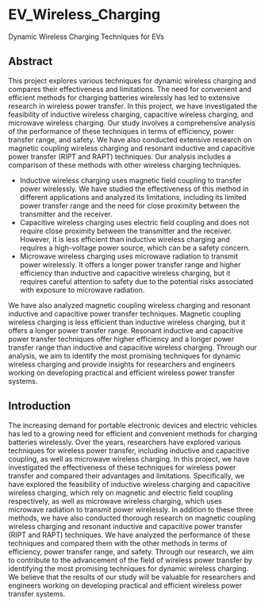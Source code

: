 # EV_Wireless_Charging
Dynamic Wireless Charging Techniques for EVs

## Abstract

This project explores various techniques for dynamic wireless charging and compares their effectiveness and limitations. The need for convenient and efficient methods for charging batteries wirelessly has led to extensive research in wireless power transfer. In this project, we have investigated the feasibility of inductive wireless charging, capacitive wireless charging, and microwave wireless charging. Our study involves a comprehensive analysis of the performance of these techniques in terms of efficiency, power transfer range, and safety. We have also conducted extensive research on magnetic coupling wireless charging and resonant inductive and capacitive power transfer (RIPT and RAPT) techniques. Our analysis includes a comparison of these methods with other wireless charging techniques.

- Inductive wireless charging uses magnetic field coupling to transfer power wirelessly. We have studied the effectiveness of this method in different applications and analyzed its limitations, including its limited power transfer range and the need for close proximity between the transmitter and the receiver.
- Capacitive wireless charging uses electric field coupling and does not require close proximity between the transmitter and the receiver. However, it is less efficient than inductive wireless charging and requires a high-voltage power source, which can be a safety concern.
- Microwave wireless charging uses microwave radiation to transmit power wirelessly. It offers a longer power transfer range and higher efficiency than inductive and capacitive wireless charging, but it requires careful attention to safety due to the potential risks associated with exposure to microwave radiation.

We have also analyzed magnetic coupling wireless charging and resonant inductive and capacitive power transfer techniques. Magnetic coupling wireless charging is less efficient than inductive wireless charging, but it offers a longer power transfer range. Resonant inductive and capacitive power transfer techniques offer higher efficiency and a longer power transfer range than inductive and capacitive wireless charging. Through our analysis, we aim to identify the most promising techniques for dynamic wireless charging and provide insights for researchers and engineers working on developing practical and efficient wireless power transfer systems.

## Introduction

The increasing demand for portable electronic devices and electric vehicles has led to a growing need for efficient and convenient methods for charging batteries wirelessly. Over the years, researchers have explored various techniques for wireless power transfer, including inductive and capacitive coupling, as well as microwave wireless charging.
In this project, we have investigated the effectiveness of these techniques for wireless power transfer and compared their advantages and limitations. Specifically, we have explored the feasibility of inductive wireless charging and capacitive wireless charging, which rely on magnetic and electric field coupling respectively, as well as microwave wireless charging, which uses microwave radiation to transmit power wirelessly.
In addition to these three methods, we have also conducted thorough research on magnetic coupling wireless charging and resonant inductive and capacitive power transfer (RIPT and RAPT) techniques. We have analyzed the performance of these techniques and compared them with the other methods in terms of efficiency, power transfer range, and safety.
Through our research, we aim to contribute to the advancement of the field of wireless power transfer by identifying the most promising techniques for dynamic wireless charging. We believe that the results of our study will be valuable for researchers and engineers working on developing practical and efficient wireless power transfer systems.
